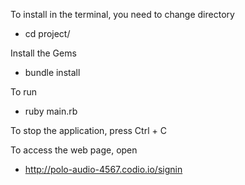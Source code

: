 To install in the terminal, you need to change directory
- cd project/

Install the Gems
- bundle install

To run
- ruby main.rb

To stop the application, press Ctrl + C

To access the web page, open 
- http://polo-audio-4567.codio.io/signin